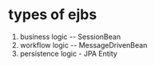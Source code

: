 # types of ejbs

1. business logic -- SessionBean
2. workflow logic -- MessageDrivenBean
3. persistence logic - JPA Entity
